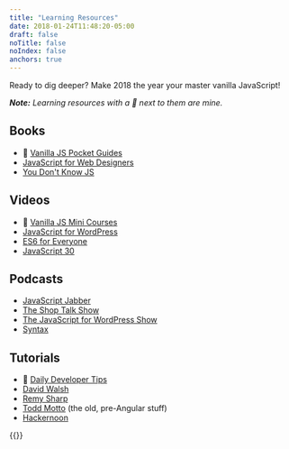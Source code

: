 ```yaml
---
title: "Learning Resources"
date: 2018-01-24T11:48:20-05:00
draft: false
noTitle: false
noIndex: false
anchors: true
---
```


Ready to dig deeper? Make 2018 the year your master vanilla JavaScript!

*__Note:__ Learning resources with a 👋 next to them are mine.*

## Books

- 👋 [Vanilla JS Pocket Guides](https://gomakethings.com/guides/)
- [JavaScript for Web Designers](https://abookapart.com/products/javascript-for-web-designers)
- [You Don't Know JS](https://github.com/getify/You-Dont-Know-JS)


## Videos

- 👋 [Vanilla JS Mini Courses](https://gomakethings.com/courses/)
- [JavaScript for WordPress](https://javascriptforwp.com/)
- [ES6 for Everyone](https://es6.io/)
- [JavaScript 30](https://javascript30.com/)

## Podcasts

- [JavaScript Jabber](https://devchat.tv/js-jabber)
- [The Shop Talk Show](https://shoptalkshow.com/)
- [The JavaScript for WordPress Show](https://javascriptforwp.com/show/)
- [Syntax](https://syntax.fm/)

## Tutorials

- 👋 [Daily Developer Tips](https://gomakethings.com/articles/)
- [David Walsh](https://davidwalsh.name/)
- [Remy Sharp](https://remysharp.com/archive)
- [Todd Motto](https://toddmotto.com/javascript/) (the old, pre-Angular stuff)
- [Hackernoon](https://hackernoon.com/tagged/software-development)

{{<mailchimp intro>}}